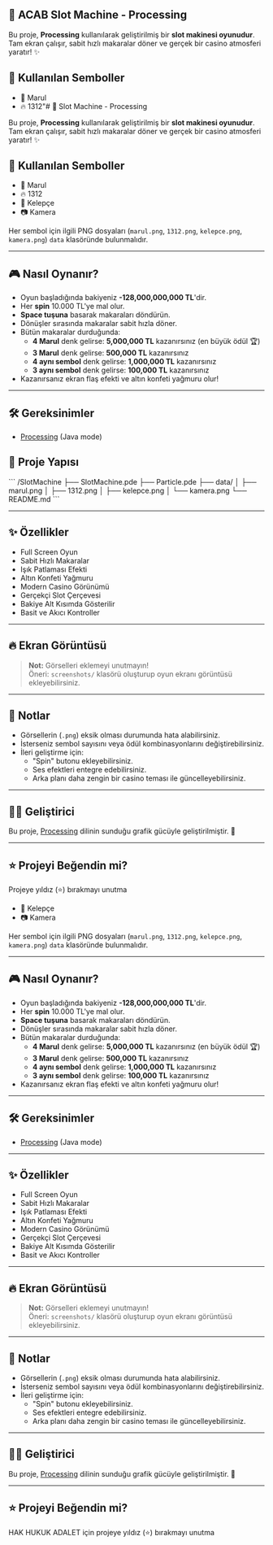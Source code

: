 ## 🎰 ACAB Slot Machine - Processing

Bu proje, **Processing** kullanılarak geliştirilmiş bir **slot makinesi oyunudur**.  
Tam ekran çalışır, sabit hızlı makaralar döner ve gerçek bir casino atmosferi yaratır! ✨

## 📸 Kullanılan Semboller
- 🥬 Marul
- 🔥 1312"# 🎰 Slot Machine - Processing

Bu proje, **Processing** kullanılarak geliştirilmiş bir **slot makinesi oyunudur**.  
Tam ekran çalışır, sabit hızlı makaralar döner ve gerçek bir casino atmosferi yaratır! ✨

## 📸 Kullanılan Semboller
- 🥬 Marul
- 🔥 1312
- 🔗 Kelepçe
- 📷 Kamera

Her sembol için ilgili PNG dosyaları (`marul.png`, `1312.png`, `kelepce.png`, `kamera.png`) `data` klasöründe bulunmalıdır.

---

## 🎮 Nasıl Oynanır?
- Oyun başladığında bakiyeniz **-128,000,000,000 TL**'dir.
- Her **spin** 10.000 TL'ye mal olur.
- **Space tuşuna** basarak makaraları döndürün.
- Dönüşler sırasında makaralar sabit hızla döner.
- Bütün makaralar durduğunda:
  - **4 Marul** denk gelirse: **5,000,000 TL** kazanırsınız (en büyük ödül 🏆)
  - **3 Marul** denk gelirse: **500,000 TL** kazanırsınız
  - **4 aynı sembol** denk gelirse: **1,000,000 TL** kazanırsınız
  - **3 aynı sembol** denk gelirse: **100,000 TL** kazanırsınız
- Kazanırsanız ekran flaş efekti ve altın konfeti yağmuru olur!

---

## 🛠 Gereksinimler
- [Processing](https://processing.org/) (Java mode)

## 📁 Proje Yapısı
\`\`\`
/SlotMachine
 ├── SlotMachine.pde
 ├── Particle.pde
 ├── data/
 │    ├── marul.png
 │    ├── 1312.png
 │    ├── kelepce.png
 │    └── kamera.png
 └── README.md
\`\`\`

---

## ✨ Özellikler
- Full Screen Oyun
- Sabit Hızlı Makaralar
- Işık Patlaması Efekti
- Altın Konfeti Yağmuru
- Modern Casino Görünümü
- Gerçekçi Slot Çerçevesi
- Bakiye Alt Kısımda Gösterilir
- Basit ve Akıcı Kontroller

---

## 🔥 Ekran Görüntüsü
> **Not:** Görselleri eklemeyi unutmayın!  
Öneri: `screenshots/` klasörü oluşturup oyun ekranı görüntüsü ekleyebilirsiniz.

---

## 📝 Notlar
- Görsellerin (`.png`) eksik olması durumunda hata alabilirsiniz.
- İsterseniz sembol sayısını veya ödül kombinasyonlarını değiştirebilirsiniz.
- İleri geliştirme için:
  - "Spin" butonu ekleyebilirsiniz.
  - Ses efektleri entegre edebilirsiniz.
  - Arka planı daha zengin bir casino teması ile güncelleyebilirsiniz.

---

## 👨‍💻 Geliştirici
Bu proje, [Processing](https://processing.org/) dilinin sunduğu grafik gücüyle geliştirilmiştir. 🎨

---

## ⭐ Projeyi Beğendin mi?
Projeye yıldız (⭐) bırakmayı unutma
- 🔗 Kelepçe
- 📷 Kamera

Her sembol için ilgili PNG dosyaları (`marul.png`, `1312.png`, `kelepce.png`, `kamera.png`) `data` klasöründe bulunmalıdır.

---

## 🎮 Nasıl Oynanır?
- Oyun başladığında bakiyeniz **-128,000,000,000 TL**'dir.
- Her **spin** 10.000 TL'ye mal olur.
- **Space tuşuna** basarak makaraları döndürün.
- Dönüşler sırasında makaralar sabit hızla döner.
- Bütün makaralar durduğunda:
  - **4 Marul** denk gelirse: **5,000,000 TL** kazanırsınız (en büyük ödül 🏆)
  - **3 Marul** denk gelirse: **500,000 TL** kazanırsınız
  - **4 aynı sembol** denk gelirse: **1,000,000 TL** kazanırsınız
  - **3 aynı sembol** denk gelirse: **100,000 TL** kazanırsınız
- Kazanırsanız ekran flaş efekti ve altın konfeti yağmuru olur!

---

## 🛠 Gereksinimler
- [Processing](https://processing.org/) (Java mode)


---

## ✨ Özellikler
- Full Screen Oyun
- Sabit Hızlı Makaralar
- Işık Patlaması Efekti
- Altın Konfeti Yağmuru
- Modern Casino Görünümü
- Gerçekçi Slot Çerçevesi
- Bakiye Alt Kısımda Gösterilir
- Basit ve Akıcı Kontroller

---

## 🔥 Ekran Görüntüsü
> **Not:** Görselleri eklemeyi unutmayın!  
Öneri: `screenshots/` klasörü oluşturup oyun ekranı görüntüsü ekleyebilirsiniz.

---

## 📝 Notlar
- Görsellerin (`.png`) eksik olması durumunda hata alabilirsiniz.
- İsterseniz sembol sayısını veya ödül kombinasyonlarını değiştirebilirsiniz.
- İleri geliştirme için:
  - "Spin" butonu ekleyebilirsiniz.
  - Ses efektleri entegre edebilirsiniz.
  - Arka planı daha zengin bir casino teması ile güncelleyebilirsiniz.

---

## 👨‍💻 Geliştirici
Bu proje, [Processing](https://processing.org/) dilinin sunduğu grafik gücüyle geliştirilmiştir. 🎨

---

## ⭐ Projeyi Beğendin mi?
HAK HUKUK ADALET için projeye yıldız (⭐) bırakmayı unutma
